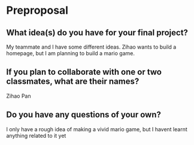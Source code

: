 # Preproposal

## What idea(s) do you have for your final project?

My teammate and I have some different ideas. Zihao wants to build a homepage, but I am planning to build a mario game.

## If you plan to collaborate with one or two classmates, what are their names?

Zihao Pan

## Do you have any questions of your own?

I only have a rough idea of making a vivid mario game, but I havent learnt anything related to it yet
